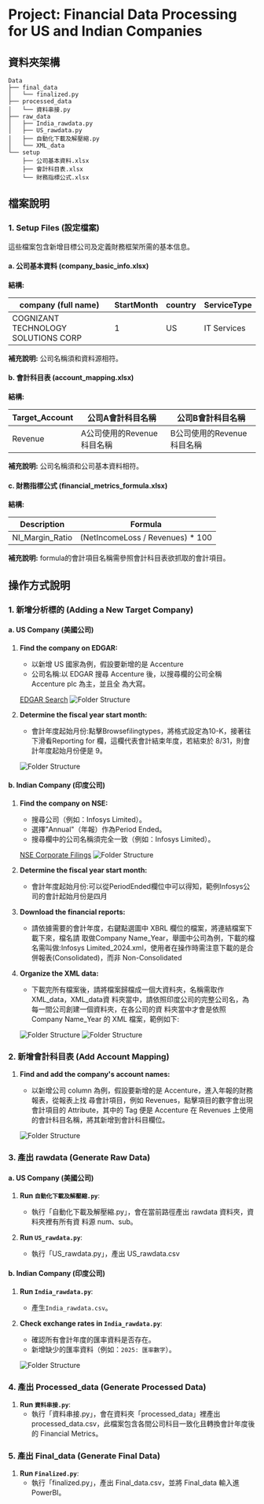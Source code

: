 # Project: Financial Data Processing for US and Indian Companies

## 資料夾架構

```
Data
├── final_data
│   └── finalized.py
├── processed_data
│   └── 資料串接.py
├── raw_data
│   ├── India_rawdata.py
│   ├── US_rawdata.py
│   ├── 自動化下載及解壓縮.py
│   └── XML_data
└── setup
    ├── 公司基本資料.xlsx
    ├── 會計科目表.xlsx
    └── 財務指標公式.xlsx
```

## 檔案說明

### 1. Setup Files (設定檔案)

這些檔案包含新增目標公司及定義財務框架所需的基本信息。

#### a. 公司基本資料 (company_basic_info.xlsx)

**結構:**

| company (full name)                           | StartMonth | country | ServiceType  |
|-----------------------------------------------|------------|---------|--------------|
| COGNIZANT TECHNOLOGY SOLUTIONS CORP           | 1          | US      | IT Services  |

**補充說明:** 公司名稱須和資料源相符。

#### b. 會計科目表 (account_mapping.xlsx)

**結構:**

| Target_Account | 公司A會計科目名稱             | 公司B會計科目名稱             |
|----------------|-------------------------------|-------------------------------|
| Revenue        | A公司使用的Revenue科目名稱    | B公司使用的Revenue科目名稱    |

**補充說明:** 公司名稱須和公司基本資料相符。

#### c. 財務指標公式 (financial_metrics_formula.xlsx)

**結構:**

| Description             | Formula                                 |
|-------------------------|-----------------------------------------|
| NI_Margin_Ratio         | (NetIncomeLoss / Revenues) * 100        |

**補充說明:** formula的會計項目名稱需參照會計科目表欲抓取的會計項目。

## 操作方式說明

### 1. 新增分析標的 (Adding a New Target Company)

#### a. US Company (美國公司)

1. **Find the company on EDGAR:**
   - 以新增 US 國家為例，假設要新增的是 Accenture
   - 公司名稱:以 EDGAR 搜尋 Accenture 後，以搜尋欄的公司全稱 Accenture plc 為主，並且全 為大寫。

   [EDGAR Search](https://www.sec.gov/edgar/search/)
   ![Folder Structure](README/1.png) 

2. **Determine the fiscal year start month:**
   - 會計年度起始月份:點擊Browsefilingtypes，將格式設定為10-K，接著往下滑看Reporting for 欄，這欄代表會計結束年度，若結束於 8/31，則會計年度起始月份便是 9。
  
   ![Folder Structure](README/2.png) 

#### b. Indian Company (印度公司)

1. **Find the company on NSE:**
   - 搜尋公司（例如：Infosys Limited）。
   - 選擇"Annual"（年報）作為Period Ended。
   - 搜尋欄中的公司名稱須完全一致（例如：Infosys Limited）。

   [NSE Corporate Filings](https://www.nseindia.com/companies-listing/corporate-filings-financial-results)
   ![Folder Structure](README/3.png) 

3. **Determine the fiscal year start month:**
   - 會計年度起始月份:可以從PeriodEnded欄位中可以得知，範例Infosys公司的會計起始月份是四月

4. **Download the financial reports:**
   - 請依據需要的會計年度，右鍵點選圖中 XBRL 欄位的檔案，將連結檔案下載下來，檔名請 取做Company Name_Year，舉圖中公司為例，下載的檔名需叫做:Infosys Limited_2024.xml，使用者在操作時需注意下載的是合併報表(Consolidated)，而非 Non-Consolidated

5. **Organize the XML data:**
   - 下載完所有檔案後，請將檔案歸檔成一個大資料夾，名稱需取作XML_data，XML_data資 料夾當中，請依照印度公司的完整公司名，為每一間公司創建一個資料夾，在各公司的資 料夾當中才會是依照 Company Name_Year 的 XML 檔案，範例如下:

   ![Folder Structure](README/4.png)
   ![Folder Structure](README/5.png) 

### 2. 新增會計科目表 (Add Account Mapping)

1. **Find and add the company's account names:**
   - 以新增公司 column 為例，假設要新增的是 Accenture，進入年報的財務報表，從報表上找 尋會計項目，例如 Revenues，點擊項目的數字會出現會計項目的 Attribute，其中的 Tag 便是 Accenture 在 Revenues 上使用的會計科目名稱，將其新增到會計科目欄位。
   
   ![Folder Structure](README/6.png) 

### 3. 產出 rawdata (Generate Raw Data)

#### a. US Company (美國公司)

1. **Run `自動化下載及解壓縮.py`**:
   - 執行「自動化下載及解壓縮.py」，會在當前路徑產出 rawdata 資料夾，資料夾裡有所有資 料源 num、sub。

2. **Run `US_rawdata.py`**:
   - 執行「US_rawdata.py」，產出 US_rawdata.csv

#### b. Indian Company (印度公司)

1. **Run `India_rawdata.py`**:
   - 產生`India_rawdata.csv`。

2. **Check exchange rates in `India_rawdata.py`**:
   - 確認所有會計年度的匯率資料是否存在。
   - 新增缺少的匯率資料（例如：`2025: 匯率數字`）。

   ![Folder Structure](README/7.png) 

### 4. 產出 Processed_data (Generate Processed Data)

1. **Run `資料串接.py`**:
   - 執行「資料串接.py」，會在資料夾「processed_data」裡產出 processed_data.csv，此檔案包含各間公司科目一致化且轉換會計年度後的 Financial Metrics。

### 5. 產出 Final_data (Generate Final Data)

1. **Run `Finalized.py`**:
   - 執行「finalized.py」，產出 Final_data.csv，並將 Final_data 輸入進 PowerBI。
